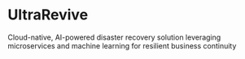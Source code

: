 # UltraRevive
Cloud-native, AI-powered disaster recovery solution leveraging microservices and machine learning for resilient business continuity
